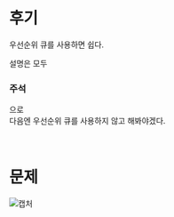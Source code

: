 후기
==
우선순위 큐를 사용하면 쉽다.   

설명은 모두 <h3>주석</h3>으로   
다음엔 우선순위 큐를 사용하지 않고 해봐야겠다.   
   
   <br>
   
문제
==
![캡처](https://user-images.githubusercontent.com/73854324/115030053-9d6ecc80-9f01-11eb-9c56-8c0d2274798d.PNG)
